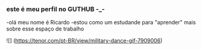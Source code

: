 ### este é meu perfil no GUTHUB -_-

-olá meu nome é Ricardo
-estou como um estudande para "aprender" mais sobre esse espaço de trabalho

  
  ![] (https://tenor.com/pt-BR/view/military-dance-gif-7909006)
  
  
  
  
  
